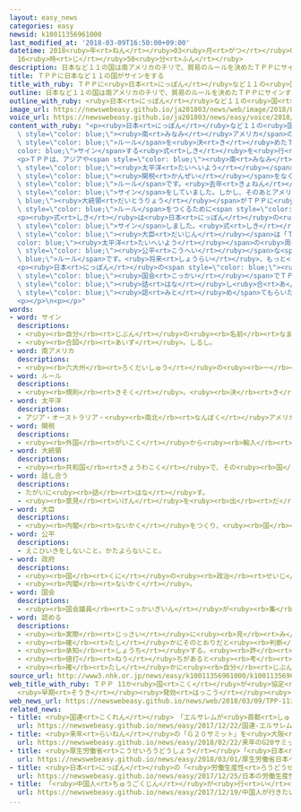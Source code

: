 ```yaml
---
layout: easy_news
categories: easy
newsid: k10011356961000
last_modified_at: '2018-03-09T16:50:00+09:00'
datetime: 2018<ruby>年<rt>ねん</rt></ruby>03<ruby>月<rt>がつ</rt></ruby>09<ruby>日<rt>にち</rt></ruby>
  16<ruby>時<rt>じ</rt></ruby>50<ruby>分<rt>ふん</rt></ruby>
description: 日本など１１の国は南アメリカのチリで、貿易のルールを決めたＴＰＰにサインする式を行いました。
title: ＴＰＰに日本など１１の国がサインをする
title_with_ruby: ＴＰＰに<ruby>日本<rt>にっぽん</rt></ruby>など１１の<ruby>国<rt>くに</rt></ruby>がサインをする
outline: 日本など１１の国は南アメリカのチリで、貿易のルールを決めたＴＰＰにサインする式を行いました。
outline_with_ruby: <ruby>日本<rt>にっぽん</rt></ruby>など１１の<ruby>国<rt>くに</rt></ruby>は<ruby>南<rt>みなみ</rt></ruby>アメリカのチリで、<ruby>貿易<rt>ぼうえき</rt></ruby>のルールを<ruby>決<rt>き</rt></ruby>めたＴＰＰにサインする<ruby>式<rt>しき</rt></ruby>を<ruby>行<rt>おこな</rt></ruby>いました。
image_url: https://newswebeasy.github.io/ja201803/news/web/image/2018/03/09/K10011356961_1803090700_1803090714_01_02.jpg
voice_url: https://newswebeasy.github.io/ja201803/news/easy/voice/2018/03/09/k10011356961000.mp3
content_with_ruby: "<p><ruby>日本<rt>にっぽん</rt></ruby>など１１の<ruby>国<rt>くに</rt></ruby>は<span\
  \ style=\"color: blue;\"><ruby>南<rt>みなみ</rt></ruby>アメリカ</span>のチリで、<ruby>貿易<rt>ぼうえき</rt></ruby>の<span\
  \ style=\"color: blue;\">ルール</span>を<ruby>決<rt>き</rt></ruby>めたＴＰＰに<span style=\"\
  color: blue;\">サイン</span>する<ruby>式<rt>しき</rt></ruby>を<ruby>行<rt>おこな</rt></ruby>いました。</p>\n\
  <p>ＴＰＰは、アジアや<span style=\"color: blue;\"><ruby>南<rt>みなみ</rt></ruby>アメリカ</span>など<span\
  \ style=\"color: blue;\"><ruby>太平洋<rt>たいへいよう</rt></ruby></span>の<ruby>周<rt>まわ</rt></ruby>りにある<ruby>国<rt>くに</rt></ruby>が<span\
  \ style=\"color: blue;\"><ruby>関税<rt>かんぜい</rt></ruby></span>をなくしたり<ruby>低<rt>ひく</rt></ruby>くしたりして<ruby>貿易<rt>ぼうえき</rt></ruby>を<ruby>盛<rt>さか</rt></ruby>んにするための<span\
  \ style=\"color: blue;\">ルール</span>です。<ruby>去年<rt>きょねん</rt></ruby>の２<ruby>月<rt>がつ</rt></ruby>、アメリカや<ruby>日本<rt>にっぽん</rt></ruby>など１２の<ruby>国<rt>くに</rt></ruby>がＴＰＰに<span\
  \ style=\"color: blue;\">サイン</span>をしていました。しかし、そのあとアメリカのトランプ<span style=\"color:\
  \ blue;\"><ruby>大統領<rt>だいとうりょう</rt></ruby></span>がＴＰＰに<ruby>入<rt>はい</rt></ruby>らないと<ruby>決<rt>き</rt></ruby>めました。このため、アメリカ<ruby>以外<rt>いがい</rt></ruby>の１１の<ruby>国<rt>くに</rt></ruby>は<ruby>新<rt>あたら</rt></ruby>しい<span\
  \ style=\"color: blue;\">ルール</span>をつくるために<span style=\"color: blue;\"><ruby>話<rt>はな</rt></ruby>し<ruby>合<rt>あ</rt></ruby>っ</span>ていました。</p>\n\
  <p><ruby>式<rt>しき</rt></ruby>は<ruby>日本<rt>にっぽん</rt></ruby>の<ruby>時間<rt>じかん</rt></ruby>で<ruby>９日<rt>ここのか</rt></ruby><ruby>午前<rt>ごぜん</rt></ruby>３<ruby>時<rt>じ</rt></ruby>ごろ<ruby>始<rt>はじ</rt></ruby>まって、１１の<ruby>国<rt>くに</rt></ruby>が<span\
  \ style=\"color: blue;\">サイン</span>しました。<ruby>式<rt>しき</rt></ruby>に<ruby>出席<rt>しゅっせき</rt></ruby>した<ruby>日本<rt>にっぽん</rt></ruby>の<ruby>茂木<rt>もてぎ</rt></ruby><span\
  \ style=\"color: blue;\"><ruby>大臣<rt>だいじん</rt></ruby></span>は「ＴＰＰは<span style=\"\
  color: blue;\"><ruby>太平洋<rt>たいへいよう</rt></ruby></span>の<ruby>周<rt>まわ</rt></ruby>りの<ruby>国<rt>くに</rt></ruby>の<ruby>自由<rt>じゆう</rt></ruby>で<span\
  \ style=\"color: blue;\"><ruby>公平<rt>こうへい</rt></ruby></span>な<span style=\"color:\
  \ blue;\">ルール</span>です。<ruby>将来<rt>しょうらい</rt></ruby>、もっと<ruby>多<rt>おお</rt></ruby>くの<ruby>国<rt>くに</rt></ruby>に<ruby>入<rt>はい</rt></ruby>ってほしいです」と<ruby>話<rt>はな</rt></ruby>しました。</p>\n\
  <p><ruby>日本<rt>にっぽん</rt></ruby>の<span style=\"color: blue;\"><ruby>政府<rt>せいふ</rt></ruby></span>は、これから<span\
  \ style=\"color: blue;\"><ruby>国会<rt>こっかい</rt></ruby></span>でＴＰＰに<ruby>関係<rt>かんけい</rt></ruby>する<ruby>法律<rt>ほうりつ</rt></ruby>について<span\
  \ style=\"color: blue;\"><ruby>話<rt>はな</rt></ruby>し<ruby>合<rt>あ</rt></ruby>っ</span>て、できるだけ<ruby>早<rt>はや</rt></ruby>く<span\
  \ style=\"color: blue;\"><ruby>認<rt>みと</rt></ruby>め</span>てもらいたいと<ruby>考<rt>かんが</rt></ruby>えています。</p>\n\
  <p></p>\n<p></p>"
words:
- word: サイン
  descriptions:
  - <ruby><rb>自分</rb><rt>じぶん</rt></ruby>の<ruby><rb>名前</rb><rt>なまえ</rt></ruby>を<ruby><rb>書</rb><rt>か</rt></ruby>くこと。<ruby><rb>署名</rb><rt>しょめい</rt></ruby>。
  - <ruby><rb>合図</rb><rt>あいず</rt></ruby>。しるし。
- word: 南アメリカ
  descriptions:
  - <ruby><rb>六大州</rb><rt>ろくだいしゅう</rt></ruby>の<ruby><rb>一</rb><rt>ひと</rt></ruby>つ。<ruby><rb>南</rb><rt>みなみ</rt></ruby>アメリカ<ruby><rb>大陸</rb><rt>たいりく</rt></ruby>と、<ruby><rb>周辺</rb><rt>しゅうへん</rt></ruby>の<ruby><rb>島々</rb><rt>しまじま</rt></ruby>をふくむ<ruby><rb>地域</rb><rt>ちいき</rt></ruby>。<ruby><rb>東</rb><rt>ひがし</rt></ruby>は<ruby><rb>大西洋</rb><rt>たいせいよう</rt></ruby>、<ruby><rb>西</rb><rt>にし</rt></ruby>は<ruby><rb>太平洋</rb><rt>たいへいよう</rt></ruby>に<ruby><rb>面</rb><rt>めん</rt></ruby>し、<ruby><rb>北</rb><rt>きた</rt></ruby>は<ruby><rb>北</rb><rt>きた</rt></ruby>アメリカ<ruby><rb>大陸</rb><rt>たいりく</rt></ruby>につながる。ブラジル・アルゼンチン・チリなどの<ruby><rb>国</rb><rt>くに</rt></ruby>がある。<ruby><rb>南米</rb><rt>なんべい</rt></ruby>。
- word: ルール
  descriptions:
  - <ruby><rb>規則</rb><rt>きそく</rt></ruby>。<ruby><rb>決</rb><rt>き</rt></ruby>まり。
- word: 太平洋
  descriptions:
  - アジア・オーストラリア・<ruby><rb>南北</rb><rt>なんぼく</rt></ruby>アメリカ・<ruby><rb>南極</rb><rt>なんきょく</rt></ruby>の<ruby><rb>五</rb><rt>いつ</rt></ruby>つの<ruby><rb>大陸</rb><rt>たいりく</rt></ruby>に<ruby><rb>囲</rb><rt>かこ</rt></ruby>まれた、<ruby><rb>世界</rb><rt>せかい</rt></ruby>でいちばん<ruby><rb>広</rb><rt>ひろ</rt></ruby>い<ruby><rb>海</rb><rt>うみ</rt></ruby>。
- word: 関税
  descriptions:
  - <ruby><rb>外国</rb><rt>がいこく</rt></ruby>から<ruby><rb>輸入</rb><rt>ゆにゅう</rt></ruby>する<ruby><rb>品物</rb><rt>しなもの</rt></ruby>に<ruby><rb>国</rb><rt>くに</rt></ruby>がかける<ruby><rb>税金</rb><rt>ぜいきん</rt></ruby>。
- word: 大統領
  descriptions:
  - <ruby><rb>共和国</rb><rt>きょうわこく</rt></ruby>で、その<ruby><rb>国</rb><rt>くに</rt></ruby>を<ruby><rb>代表</rb><rt>だいひょう</rt></ruby>する<ruby><rb>人</rb><rt>ひと</rt></ruby>。
- word: 話し合う
  descriptions:
  - たがいに<ruby><rb>話</rb><rt>はな</rt></ruby>す。
  - <ruby><rb>意見</rb><rt>いけん</rt></ruby>を<ruby><rb>出</rb><rt>だ</rt></ruby>し<ruby><rb>合</rb><rt>あ</rt></ruby>う。
- word: 大臣
  descriptions:
  - <ruby><rb>内閣</rb><rt>ないかく</rt></ruby>をつくり、<ruby><rb>国</rb><rt>くに</rt></ruby>の<ruby><rb>政治</rb><rt>せいじ</rt></ruby>で、もっとも<ruby><rb>責任</rb><rt>せきにん</rt></ruby>のある<ruby><rb>人</rb><rt>ひと</rt></ruby>。<ruby><rb>総理大臣</rb><rt>そうりだいじん</rt></ruby>と<ruby><rb>国務大臣</rb><rt>こくむだいじん</rt></ruby>とがある。
- word: 公平
  descriptions:
  - えこひいきをしないこと。かたよらないこと。
- word: 政府
  descriptions:
  - <ruby><rb>国</rb><rt>くに</rt></ruby>の<ruby><rb>政治</rb><rt>せいじ</rt></ruby>を<ruby><rb>行</rb><rt>おこな</rt></ruby>うところ。
  - <ruby><rb>内閣</rb><rt>ないかく</rt></ruby>。
- word: 国会
  descriptions:
  - <ruby><rb>国会議員</rb><rt>こっかいぎいん</rt></ruby>が<ruby><rb>集</rb><rt>あつ</rt></ruby>まって、<ruby><rb>法律</rb><rt>ほうりつ</rt></ruby>を<ruby><rb>作</rb><rt>つく</rt></ruby>り、<ruby><rb>政治</rb><rt>せいじ</rt></ruby>のやり<ruby><rb>方</rb><rt>かた</rt></ruby>を<ruby><rb>相談</rb><rt>そうだん</rt></ruby>して<ruby><rb>決</rb><rt>き</rt></ruby>める<ruby><rb>議会</rb><rt>ぎかい</rt></ruby>。<ruby><rb>衆議院</rb><rt>しゅうぎいん</rt></ruby>と<ruby><rb>参議院</rb><rt>さんぎいん</rt></ruby>とがある。
- word: 認める
  descriptions:
  - <ruby><rb>実際</rb><rt>じっさい</rt></ruby>に<ruby><rb>見</rb><rt>み</rt></ruby>る。
  - <ruby><rb>確</rb><rt>たし</rt></ruby>かにそのとおりだと<ruby><rb>判断</rb><rt>はんだん</rt></ruby>する。
  - <ruby><rb>承知</rb><rt>しょうち</rt></ruby>する。<ruby><rb>許</rb><rt>ゆる</rt></ruby>す。
  - <ruby><rb>値打</rb><rt>ねう</rt></ruby>ちがあると<ruby><rb>考</rb><rt>かんが</rt></ruby>える。<ruby><rb>評価</rb><rt>ひょうか</rt></ruby>する。
  - <ruby><rb>確</rb><rt>たし</rt></ruby>かに<ruby><rb>自分</rb><rt>じぶん</rt></ruby>のしたことであると<ruby><rb>同意</rb><rt>どうい</rt></ruby>する。
source_url: http://www3.nhk.or.jp/news/easy/k10011356961000/k10011356961000.html
web_title_with_ruby: ＴＰＰ 11か<ruby>国<rt>こく</rt></ruby>が<ruby>協定<rt>きょうてい</rt></ruby>に<ruby>署名<rt>しょめい</rt></ruby>
  <ruby>早期<rt>そうき</rt></ruby><ruby>発効<rt>はっこう</rt></ruby><ruby>目指<rt>めざ</rt></ruby>す
web_news_url: https://newswebeasy.github.io/news/web/2018/03/09/TPP-11か国が協定に署名-早期発効目指す
related_news:
- title: <ruby>国連<rt>こくれん</rt></ruby>　「エルサレムが<ruby>首都<rt>しゅと</rt></ruby>」と<ruby>言<rt>い</rt></ruby>うアメリカを<ruby>認<rt>みと</rt></ruby>めない
  url: https://newswebeasy.github.io/news/easy/2017/12/22/国連-エルサレムが首都と言うアメリカを認めない
- title: <ruby>来年<rt>らいねん</rt></ruby>の「Ｇ２０サミット」を<ruby>大阪<rt>おおさか</rt></ruby>で<ruby>行<rt>おこな</rt></ruby>うことが<ruby>決<rt>き</rt></ruby>まる
  url: https://newswebeasy.github.io/news/easy/2018/02/22/来年のG20サミットを大阪で行うことが決まる
- title: <ruby>厚生労働省<rt>こうせいろうどうしょう</rt></ruby>「<ruby>日本<rt>にっぽん</rt></ruby>へ<ruby>来<rt>く</rt></ruby>る<ruby>前<rt>まえ</rt></ruby>に<ruby>結核<rt>けっかく</rt></ruby>の<ruby>検査<rt>けんさ</rt></ruby>を<ruby>受<rt>う</rt></ruby>けてほしい」
  url: https://newswebeasy.github.io/news/easy/2018/03/01/厚生労働省日本へ来る前に結核の検査を受けてほしい
- title: <ruby>日本<rt>にっぽん</rt></ruby>の「<ruby>労働生産性<rt>ろうどうせいさんせい</rt></ruby>」は７つの<ruby>先進国<rt>せんしんこく</rt></ruby>の<ruby>中<rt>なか</rt></ruby>でいちばん<ruby>低<rt>ひく</rt></ruby>い
  url: https://newswebeasy.github.io/news/easy/2017/12/25/日本の労働生産性は7つの先進国の中でいちばん低い
- title: 「<ruby>中国人<rt>ちゅうごくじん</rt></ruby>が<ruby>行<rt>い</rt></ruby>きたい<ruby>国<rt>くに</rt></ruby>」で<ruby>日本<rt>にっぽん</rt></ruby>が<ruby>初<rt>はじ</rt></ruby>めて１<ruby>番<rt>ばん</rt></ruby>になる
  url: https://newswebeasy.github.io/news/easy/2017/12/19/中国人が行きたい国で日本が初めて1番になる
...
```

